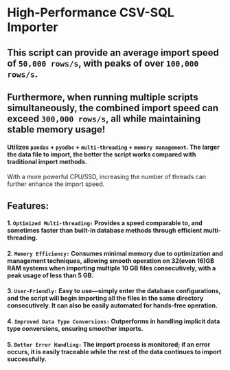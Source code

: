# High-Performance CSV-SQL Importer
## This script can provide an average import speed of `50,000 rows/s`, with peaks of over `100,000 rows/s`.
## Furthermore, when running multiple scripts simultaneously, the combined import speed can exceed `300,000 rows/s`, all while maintaining stable memory usage!
#### Utilizes `pandas` + `pyodbc` + `multi-threading` + `memory management`. The larger the data file to import, the better the script works compared with traditional import methods.
With a more powerful CPU/SSD, increasing the number of threads can further enhance the import speed.
## Features:
#### 1. `Optimized Multi-threading:` Provides a speed comparable to, and sometimes faster than built-in database methods through efficient multi-threading.
#### 2. `Memory Efficiency:` Consumes minimal memory due to optimization and management techniques, allowing smooth operation on 32(even 16)GB RAM systems when importing multiple 10 GB files consecutively, with a peak usage of less than 5 GB.
#### 3. `User-Friendly:` Easy to use—simply enter the database configurations, and the script will begin importing all the files in the same directory consecutively. It can also be easily automated for hands-free operation.
#### 4. `Improved Data Type Conversions:` Outperforms in handling implicit data type conversions, ensuring smoother imports.
#### 5. `Better Error Handling:` The import process is monitored; if an error occurs, it is easily traceable while the rest of the data continues to import successfully.

